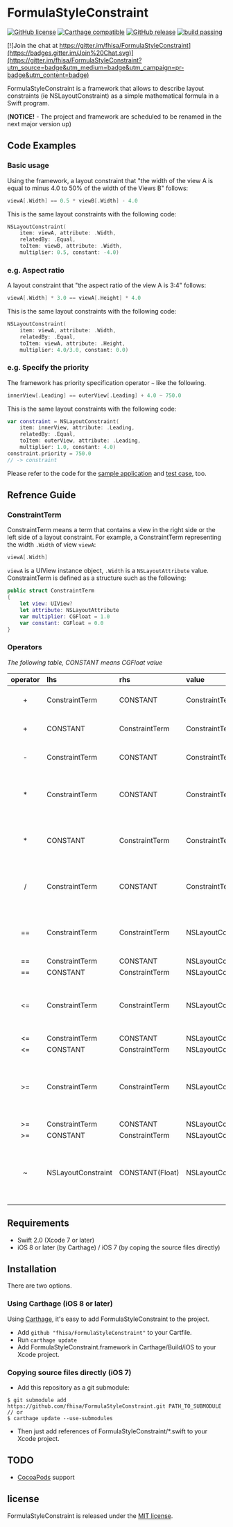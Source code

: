 # FormulaStyleConstraint

[![GitHub license](https://img.shields.io/badge/license-MIT-lightgrey.svg)](https://raw.githubusercontent.com/fhisa/FormulaStyleConstraint/master/LICENSE)
[![Carthage compatible](https://img.shields.io/badge/Carthage-compatible-4BC51D.svg?style=flat)](https://github.com/Carthage/Carthage)
[![GitHub release](https://img.shields.io/github/release/fhisa/FormulaStyleConstraint.svg)](https://github.com/fhisa/FormulaStyleConstraint/releases)
[![build passing](https://travis-ci.org/fhisa/FormulaStyleConstraint.png?branch=master)](https://travis-ci.org/fhisa/FormulaStyleConstraint)

[![Join the chat at https://gitter.im/fhisa/FormulaStyleConstraint](https://badges.gitter.im/Join%20Chat.svg)](https://gitter.im/fhisa/FormulaStyleConstraint?utm_source=badge&utm_medium=badge&utm_campaign=pr-badge&utm_content=badge)

FormulaStyleConstraint is a framework that allows to describe layout constraints (ie NSLayoutConstraint) as a simple mathematical formula in a Swift program.

(**NOTICE!** - The project and framework are scheduled to be renamed in the next major version up)

## Code Examples

### Basic usage

Using the framework, a layout constraint that "the width of the view A is equal to minus 4.0 to 50% of the width of the Views B" follows:
```swift
viewA[.Width] == 0.5 * viewB[.Width] - 4.0
```
This is the same layout constraints with the following code:
```swift
NSLayoutConstraint(
    item: viewA, attribute: .Width,
    relatedBy: .Equal,
    toItem: viewB, attribute: .Width,
    multiplier: 0.5, constant: -4.0)
```

### e.g. Aspect ratio

A layout constraint that "the aspect ratio of the view A is 3:4" follows:
```swift
viewA[.Width] * 3.0 == viewA[.Height] * 4.0
```
This is the same layout constraints with the following code:
```swift
NSLayoutConstraint(
    item: viewA, attribute: .Width,
    relatedBy: .Equal,
    toItem: viewA, attribute: .Height,
    multiplier: 4.0/3.0, constant: 0.0)
```

### e.g. Specify the priority

The framework has priority specification operator `~` like the following.
```swift
innerView[.Leading] == outerView[.Leading] + 4.0 ~ 750.0
```
This is the same layout constraints with the following code:
```swift
var constraint = NSLayoutConstraint(
    item: innerView, attribute: .Leading,
    relatedBy: .Equal,
    toItem: outerView, attribute: .Leading,
    multiplier: 1.0, constant: 4.0)
constraint.priority = 750.0
// -> constraint
```

Please refer to the code for the [sample application](https://github.com/fhisa/FormulaStyleConstraint/blob/master/SampleApp/ViewController.swift) and [test case](https://github.com/fhisa/FormulaStyleConstraint/blob/master/FormulaStyleConstraintTests/FormulaStyleConstraintTests.swift), too.

## Refrence Guide

### ConstraintTerm

ConstraintTerm means a term that contains a view in the right side or the left side of a layout constraint.
For example, a ConstraintTerm representing the width `.Width` of view `viewA`:
```swift
viewA[.Width]
```
`viewA` is a UIView instance object, `.Width` is a `NSLayoutAttribute` value.
ConstraintTerm is defined as a structure such as the following:
```swift
public struct ConstraintTerm
{
    let view: UIView?
    let attribute: NSLayoutAttribute
    var multiplier: CGFloat = 1.0
    var constant: CGFloat = 0.0
}
```

### Operators

*The following table, CONSTANT means CGFloat value*

| operator | lhs | rhs | value | semantics |
|:-----:|:---------------|:---------------|:---------------|:--|
| +     | ConstraintTerm | CONSTANT       | ConstraintTerm | add rhs value to lhs.constant |
| +     | CONSTANT       | ConstraintTerm | ConstraintTerm | add lhs value to rhs.constant |
| -     | ConstraintTerm | CONSTANT       | ConstraintTerm | subtract rhs value from lhs.constant |
| *     | ConstraintTerm | CONSTANT       | ConstraintTerm | multiply rhs value to lhs.multiplier and lhs.constant |
| *     | CONSTANT       | ConstraintTerm | ConstraintTerm | multiply lhs value to rhs.multiplier and rhs.constant |
| /     | ConstraintTerm | CONSTANT       | ConstraintTerm | divide lhs.multiplier and lhs.constant by rhs value |
| ==    | ConstraintTerm | ConstraintTerm | NSLayoutConstraint | create a layout constraint that "lhs is equal to lhs" |
| ==    | ConstraintTerm | CONSTANT       | NSLayoutConstraint | ditto |
| ==    | CONSTANT       | ConstraintTerm | NSLayoutConstraint | ditto |
| <=    | ConstraintTerm | ConstraintTerm | NSLayoutConstraint | create a layout constraint that "lhs is less than or equal to lhs" |
| <=    | ConstraintTerm | CONSTANT       | NSLayoutConstraint | ditto |
| <=    | CONSTANT       | ConstraintTerm | NSLayoutConstraint | ditto |
| >=    | ConstraintTerm | ConstraintTerm | NSLayoutConstraint | create a layout constraint that "lhs is greater than or equal to lhs" |
| >=    | ConstraintTerm | CONSTANT       | NSLayoutConstraint | ditto |
| >=    | CONSTANT       | ConstraintTerm | NSLayoutConstraint | ditto |
| ~     | NSLayoutConstraint | CONSTANT(Float) | NSLayoutConstraint | Change the priority of a layout constraint, and return the constraint |

## Requirements

- Swift 2.0 (Xcode 7 or later)
- iOS 8 or later (by Carthage) / iOS 7 (by coping the source files directly)

## Installation

There are two options.

### Using Carthage (iOS 8 or later)

Using [Carthage](https://github.com/Carthage/Carthage), it's easy to add FormulaStyleConstraint to the project.

- Add `github "fhisa/FormulaStyleConstraint"` to your Cartfile.
- Run `carthage update`
- Add FormulaStyleConstraint.framework in Carthage/Build/iOS to your Xcode project.

### Copying source files directly (iOS 7)

- Add this repository as a git submodule:
```shell
$ git submodule add https://github.com/fhisa/FormulaStyleConstraint.git PATH_TO_SUBMODULE
// or
$ carthage update --use-submodules
```
- Then just add references of FormulaStyleConstraint/*.swift to your Xcode project.

## TODO

- [CocoaPods](https://cocoapods.org) support

## license

FormulaStyleConstraint is released under the [MIT license](https://github.com/fhisa/FormulaStyleConstraint/blob/master/LICENSE).
